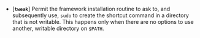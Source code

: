 * [**`tweak`**] Permit the framework installation routine to ask to, and subsequently use, `sudo` to create the shortcut command in a directory that is not writable. This happens only when there are no options to use another, writable directory on `$PATH`.
